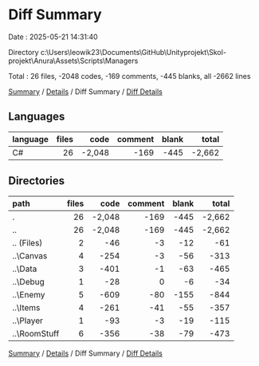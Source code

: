 # Diff Summary

Date : 2025-05-21 14:31:40

Directory c:\\Users\\leowik23\\Documents\\GitHub\\Unityprojekt\\Skol-projekt\\Anura\\Assets\\Scripts\\Managers

Total : 26 files,  -2048 codes, -169 comments, -445 blanks, all -2662 lines

[Summary](results.md) / [Details](details.md) / Diff Summary / [Diff Details](diff-details.md)

## Languages
| language | files | code | comment | blank | total |
| :--- | ---: | ---: | ---: | ---: | ---: |
| C# | 26 | -2,048 | -169 | -445 | -2,662 |

## Directories
| path | files | code | comment | blank | total |
| :--- | ---: | ---: | ---: | ---: | ---: |
| . | 26 | -2,048 | -169 | -445 | -2,662 |
| .. | 26 | -2,048 | -169 | -445 | -2,662 |
| .. (Files) | 2 | -46 | -3 | -12 | -61 |
| ..\\Canvas | 4 | -254 | -3 | -56 | -313 |
| ..\\Data | 3 | -401 | -1 | -63 | -465 |
| ..\\Debug | 1 | -28 | 0 | -6 | -34 |
| ..\\Enemy | 5 | -609 | -80 | -155 | -844 |
| ..\\Items | 4 | -261 | -41 | -55 | -357 |
| ..\\Player | 1 | -93 | -3 | -19 | -115 |
| ..\\RoomStuff | 6 | -356 | -38 | -79 | -473 |

[Summary](results.md) / [Details](details.md) / Diff Summary / [Diff Details](diff-details.md)